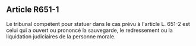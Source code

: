 Article R651-1
----
Le tribunal compétent pour statuer dans le cas prévu à l'article L. 651-2 est
celui qui a ouvert ou prononcé la sauvegarde, le redressement ou la liquidation
judiciaires de la personne morale.
